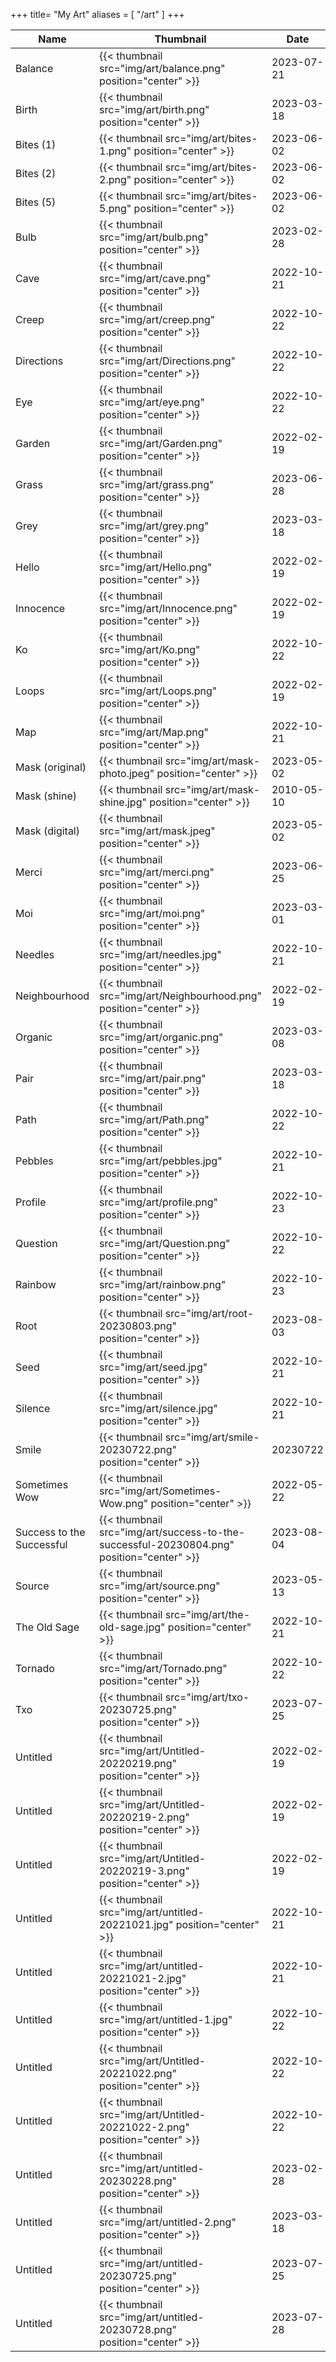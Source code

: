 +++
title= "My Art"
aliases = [
   "/art"
]
+++


| Name | Thumbnail | Date |
|------|-----------|------|
|Balance|{{< thumbnail src="img/art/balance.png" position="center" >}}|2023-07-21|
|Birth|{{< thumbnail src="img/art/birth.png" position="center" >}}|2023-03-18|
|Bites (1)|{{< thumbnail src="img/art/bites-1.png" position="center" >}}|2023-06-02|
|Bites (2)|{{< thumbnail src="img/art/bites-2.png" position="center" >}}|2023-06-02|
|Bites (5)|{{< thumbnail src="img/art/bites-5.png" position="center" >}}|2023-06-02|
|Bulb|{{< thumbnail src="img/art/bulb.png" position="center" >}}|2023-02-28|
|Cave|{{< thumbnail src="img/art/cave.png" position="center" >}}|2022-10-21|
|Creep|{{< thumbnail src="img/art/creep.png" position="center" >}}|2022-10-22|
|Directions|{{< thumbnail src="img/art/Directions.png" position="center" >}}|2022-10-22|
|Eye|{{< thumbnail src="img/art/eye.png" position="center" >}}|2022-10-22|
|Garden|{{< thumbnail src="img/art/Garden.png" position="center" >}}|2022-02-19|
|Grass|{{< thumbnail src="img/art/grass.png" position="center" >}}|2023-06-28|
|Grey|{{< thumbnail src="img/art/grey.png" position="center" >}}|2023-03-18|
|Hello|{{< thumbnail src="img/art/Hello.png" position="center" >}}|2022-02-19|
|Innocence|{{< thumbnail src="img/art/Innocence.png" position="center" >}}|2022-02-19|
|Ko|{{< thumbnail src="img/art/Ko.png" position="center" >}}|2022-10-22|
|Loops|{{< thumbnail src="img/art/Loops.png" position="center" >}}|2022-02-19|
|Map|{{< thumbnail src="img/art/Map.png" position="center" >}}|2022-10-21|
|Mask (original)|{{< thumbnail src="img/art/mask-photo.jpeg" position="center" >}}|2023-05-02|
|Mask (shine)|{{< thumbnail src="img/art/mask-shine.jpg" position="center" >}}|2010-05-10|
|Mask (digital)|{{< thumbnail src="img/art/mask.jpeg" position="center" >}}|2023-05-02|
|Merci|{{< thumbnail src="img/art/merci.png" position="center" >}}|2023-06-25|
|Moi|{{< thumbnail src="img/art/moi.png" position="center" >}}|2023-03-01|
|Needles|{{< thumbnail src="img/art/needles.jpg" position="center" >}}|2022-10-21|
|Neighbourhood|{{< thumbnail src="img/art/Neighbourhood.png" position="center" >}}|2022-02-19|
|Organic|{{< thumbnail src="img/art/organic.png" position="center" >}}|2023-03-08|
|Pair|{{< thumbnail src="img/art/pair.png" position="center" >}}|2023-03-18|
|Path|{{< thumbnail src="img/art/Path.png" position="center" >}}|2022-10-22|
|Pebbles|{{< thumbnail src="img/art/pebbles.jpg" position="center" >}}|2022-10-21|
|Profile|{{< thumbnail src="img/art/profile.png" position="center" >}}|2022-10-23|
|Question|{{< thumbnail src="img/art/Question.png" position="center" >}}|2022-10-22|
|Rainbow|{{< thumbnail src="img/art/rainbow.png" position="center" >}}|2022-10-23|
|Root|{{< thumbnail src="img/art/root-20230803.png" position="center" >}}|2023-08-03|
|Seed|{{< thumbnail src="img/art/seed.jpg" position="center" >}}|2022-10-21|
|Silence|{{< thumbnail src="img/art/silence.jpg" position="center" >}}|2022-10-21|
|Smile|{{< thumbnail src="img/art/smile-20230722.png" position="center" >}}|20230722|
|Sometimes Wow|{{< thumbnail src="img/art/Sometimes-Wow.png" position="center" >}}|2022-05-22|
|Success to the Successful|{{< thumbnail src="img/art/success-to-the-successful-20230804.png" position="center" >}}|2023-08-04|
|Source|{{< thumbnail src="img/art/source.png" position="center" >}}|2023-05-13|
|The Old Sage|{{< thumbnail src="img/art/the-old-sage.jpg" position="center" >}}|2022-10-21|
|Tornado|{{< thumbnail src="img/art/Tornado.png" position="center" >}}|2022-10-22|
|Txo|{{< thumbnail src="img/art/txo-20230725.png" position="center" >}}|2023-07-25|
|Untitled|{{< thumbnail src="img/art/Untitled-20220219.png" position="center" >}}|2022-02-19|
|Untitled|{{< thumbnail src="img/art/Untitled-20220219-2.png" position="center" >}}|2022-02-19|
|Untitled|{{< thumbnail src="img/art/Untitled-20220219-3.png" position="center" >}}|2022-02-19|
|Untitled|{{< thumbnail src="img/art/untitled-20221021.jpg" position="center" >}}|2022-10-21|
|Untitled|{{< thumbnail src="img/art/untitled-20221021-2.jpg" position="center" >}}|2022-10-21|
|Untitled|{{< thumbnail src="img/art/untitled-1.jpg" position="center" >}}|2022-10-22|
|Untitled|{{< thumbnail src="img/art/Untitled-20221022.png" position="center" >}}|2022-10-22|
|Untitled|{{< thumbnail src="img/art/Untitled-20221022-2.png" position="center" >}}|2022-10-22|
|Untitled|{{< thumbnail src="img/art/untitled-20230228.png" position="center" >}}|2023-02-28|
|Untitled|{{< thumbnail src="img/art/untitled-2.png" position="center" >}}|2023-03-18|
|Untitled|{{< thumbnail src="img/art/untitled-20230725.png" position="center" >}}|2023-07-25|
|Untitled|{{< thumbnail src="img/art/untitled-20230728.png" position="center" >}}|2023-07-28|

